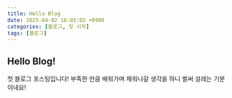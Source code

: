 ```yaml
---
title: Hello Blog
date: 2025-04-02 16:03:02 +0900
categories: [블로그, 첫 시작]
tags: [블로그]
---
```


## Hello Blog!
첫 블로그 포스팅입니다!
부족한 만큼 배워가며 채워나갈 생각을 하니 벌써 설레는 기분이네요!